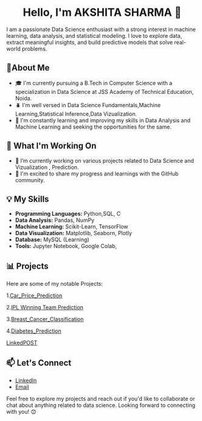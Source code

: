 <h1 align="center">Hello, I'm AKSHITA SHARMA 👋</h1>
I am a passionate Data Science enthusiast with a strong interest in machine learning, data analysis, and statistical modeling. I love to explore data, extract meaningful insights, and build predictive models that solve real-world problems.


## 🚀About Me
- 🎓 I'm currently pursuing a B.Tech in Computer Science with a specialization in Data Science at JSS Academy of Technical Education, Noida.
- 🪲 I'm well versed in Data Science Fundamentals,Machine Learning,Statistical Inference,Data Vizualization.
- 🌱 I'm constantly learning and improving my skills in Data Analysis and Machine Learning and seeking the opportunities for the same.

## 🏢 What I'm Working On
- 🔭 I’m currently working on various projects related to Data Science and Vizualization , Prediction.
- 🌟 I'm excited to share my progress and learnings with the GitHub community.

## 💡 My Skills
- **Programming Languages:** Python,SQL, C
- **Data Analysis:** Pandas, NumPy
- **Machine Learning:** Scikit-Learn, TensorFlow
- **Data Visualization:** Matplotlib, Seaborn, Plotly
- **Database:** MySQL (Learning)
- **Tools:** Jupyter Notebook, Google Colab, 

## 📊 Projects
Here are some of my notable Projects:

1.[Car_Price_Prediction](https://github.com/akshita5458/CAR-PRICE-PREDICTION)



2.[IPL Winning Team Prediction](https://github.com/akshita5458/IPL_winning-Team-prediction)


3.[Breast_Cancer_Classification](https://github.com/akshita5458/Breast_cancer-_classification)

4.[Diabetes_Prediction](https://github.com/akshita5458/Diabetes-Prediction)

[LinkedPOST]()

## 📫 Let's Connect

- [LinkedIn](https://www.linkedin.com/in/akshita-s-13b239251/)
- [Email](mailto:akshitasharma5458@gmail.com)

Feel free to explore my projects and reach out if you'd like to collaborate or chat about anything related to data science. Looking forward to connecting with you! 😊












  


<!--
**akshita5458/akshita5458** is a ✨ _special_ ✨ repository because its `README.md` (this file) appears on your GitHub profile.

Here are some ideas to get you started:

- 🔭 I’m currently working on ...
- 🌱 I’m currently learning ...
- 👯 I’m looking to collaborate on ...
- 🤔 I’m looking for help with ...
- 💬 Ask me about ...
- 📫 How to reach me: ...
- 😄 Pronouns: ...
- ⚡ Fun fact: ...
-->
